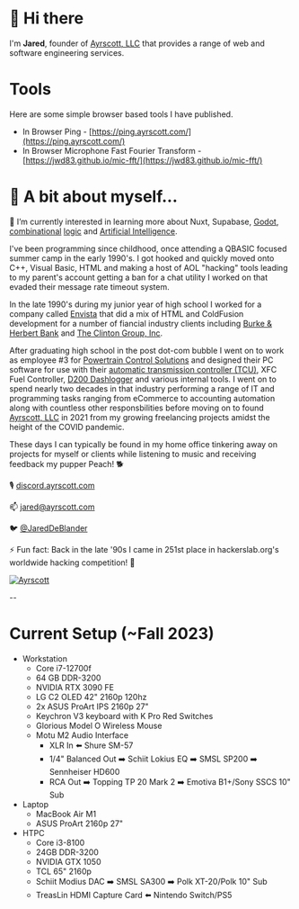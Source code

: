 # 👋 Hi there 

I'm **Jared**, founder of [Ayrscott, LLC](https://ayrscott.com/) that provides a range of web and software engineering services. 

# Tools

Here are some simple browser based tools I have published.

* In Browser Ping - [https://ping.ayrscott.com/](https://ping.ayrscott.com/)
* In Browser Microphone Fast Fourier Transform - [https://jwd83.github.io/mic-fft/](https://jwd83.github.io/mic-fft/)

# 📖 A bit about myself...

🌱 I’m currently interested in learning more about Nuxt, Supabase, [Godot](https://godotengine.org/), [combinational](https://www.amazon.com/Digital-Computer-Electronics-Albert-Malvino/dp/0028005945) [logic](https://store.steampowered.com/app/1444480/Turing_Complete/) and [Artificial Intelligence](https://chat.openai.com/).

I've been programming since childhood, once attending a QBASIC focused summer camp in the early 1990's. I got hooked and quickly moved onto C++, Visual Basic, HTML and making a host of AOL "hacking" tools leading to my parent's account getting a ban for a chat utility I worked on that evaded their message rate timeout system.

In the late 1990's during my junior year of high school I worked for a company called [Envista](https://web.archive.org/web/19991011020250/http://envista.com/envista/index.html) that did a mix of HTML and ColdFusion development for a number of fiancial industry clients including [Burke & Herbert Bank](https://www.burkeandherbertbank.com) and [The Clinton Group, Inc](https://www.dnb.com/business-directory/company-profiles.the_clinton_group_inc.33ea3499ac99219ffe428ac284ae43f0.html).

After graduating high school in the post dot-com bubble I went on to work as employee #3 for [Powertrain Control Solutions](https://www.powertraincontrolsolutions.com/) and designed their PC software for use with their [automatic transmission controller (TCU)](https://www.powertraincontrolsolutions.com/Performance_Aftermarket/Products/Transmission_Products/TCM2000_Transmission_Controller/), XFC Fuel Controller, [D200 Dashlogger](https://www.powertraincontrolsolutions.com/Performance_Aftermarket//Products/Displays/D200_Dashlogger/) and various internal tools. I went on to spend nearly two decades in that industry performing a range of IT and programming tasks ranging from eCommerce to accounting automation along with countless other responsbilities before moving on to found [Ayrscott, LLC](https://ayrscott.com/) in 2021 from my growing freelancing projects amidst the height of the COVID pandemic.

 These days I can typically be found in my home office tinkering away on projects for myself or clients while listening to music and receiving feedback my pupper Peach! 🐕
 
🎙️ [discord.ayrscott.com](http://discord.ayrscott.com/)

📫 [jared@ayrscott.com](mailto:jared@ayrscott.com)

🐦 [@JaredDeBlander](https://twitter.com/JaredDeBlander)

⚡ Fun fact: Back in the late '90s I came in 251st place in hackerslab.org's worldwide hacking competition! 🥷

[![Ayrscott](https://cdn.ayrscott.com/logo.png)](https://ayrscott.com/)

--

# Current Setup (~Fall 2023)

* Workstation
    * Core i7-12700f
    * 64 GB DDR-3200
    * NVIDIA RTX 3090 FE
    * LG C2 OLED 42" 2160p 120hz 
    * 2x ASUS ProArt IPS 2160p 27"
    * Keychron V3 keyboard with K Pro Red Switches
    * Glorious Model O Wireless Mouse
    * Motu M2 Audio Interface
        * XLR In ⬅️ Shure SM-57
        * 1/4" Balanced Out ➡️ Schiit Lokius EQ ➡️ SMSL SP200 ➡️ Sennheiser HD600
        * RCA Out ➡️ Topping TP 20 Mark 2 ➡️ Emotiva B1+/Sony SSCS 10" Sub
* Laptop
    * MacBook Air M1
    * ASUS ProArt 2160p 27"
* HTPC
    * Core i3-8100
    * 24GB DDR-3200
    * NVIDIA GTX 1050
    * TCL 65" 2160p
    * Schiit Modius DAC ➡️ SMSL SA300 ➡️ Polk XT-20/Polk 10" Sub
    * TreasLin HDMI Capture Card ⬅️ Nintendo Switch/PS5
 
<!--
**jwd83/jwd83** is a ✨ _special_ ✨ repository because its `README.md` (this file) appears on your GitHub profile.

Here are some ideas to get you started:

- 🔭 I’m currently working on ...
- 🌱 I’m currently learning ...
- 👯 I’m looking to collaborate on ...
- 🤔 I’m looking for help with ...
- 💬 Ask me about ...
- 📫 How to reach me: ...
- 😄 Pronouns: ...
- ⚡ Fun fact: ...
-->
